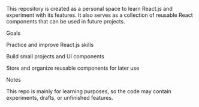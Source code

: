 This repository is created as a personal space to learn React.js and experiment with its features.
It also serves as a collection of reusable React components that can be used in future projects.

Goals

Practice and improve React.js skills

Build small projects and UI components

Store and organize reusable components for later use

Notes

This repo is mainly for learning purposes, so the code may contain experiments, drafts, or unfinished features.
